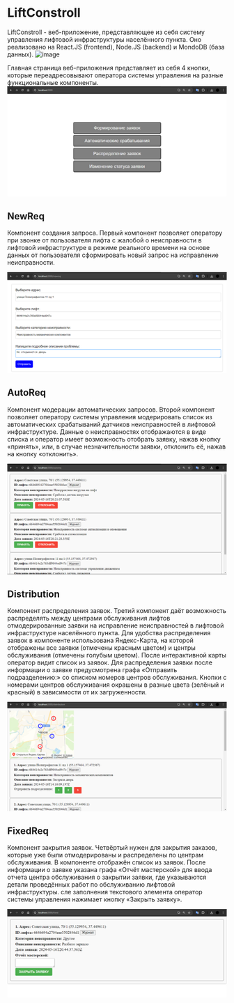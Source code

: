 # LiftConstroll

LiftConstroll - веб-приложение, представляющее из себя систему управления лифтовой инфраструктуры населённого пункта. Оно реализовано на React.JS (frontend), Node.JS (backend) и MondoDB (база данных).
![image](https://github.com/AskhabAbdulqadirqala/LiftControll/blob/main/public/demonstration/Demonstation.gif)


Главная страница веб-приложения представляет из себя 4 кнопки, которые переадресовывают оператора системы управления на разные функциональные компоненты.
![image](https://github.com/AskhabAbdulqadirqala/LiftControll/blob/main/public/demonstration/main_page.png)

## NewReq
Компонент создания запроса. Первый компонент позволяет оператору при звонке от пользователя лифта с жалобой о неисправности в лифтовой инфраструктуре в режиме реального времени на основе данных от пользователя сформировать новый запрос на исправление неисправности.

![image](https://github.com/AskhabAbdulqadirqala/LiftControll/blob/main/public/demonstration/new_req.png)

## AutoReq
Компонент модерации автоматических запросов.
Второй компонент позволяет оператору системы управления модерировать список из автоматических срабатываний датчиков неисправностей в лифтовой инфраструктуре. Данные о неисправностях отображаются в виде списка и оператор имеет возможность отобрать заявку, нажав кнопку «принять», или, в случае незначительности заявки, отклонить её, нажав на кнопку «отклонить».

![image](https://github.com/AskhabAbdulqadirqala/LiftControll/blob/main/public/demonstration/auto_req.png)
## Distribution
Компонент распределения заявок.
Третий компонент даёт возможность распределять между центрами обслуживания лифтов отмодерированные заявки на исправление неисправностей в лифтовой инфраструктуре населённого пункта. Для удобства распределения заявок в компоненте использована Яндекс-Карта, на которой отображены все заявки (отмечены красным цветом) и центры обслуживания (отмечены голубым цветом).  После интерактивной карты оператор видит список из заявок. Для распределения заявки после информации о заявке предусмотрена графа «Отправить подразделению:» со списком номеров центров обслуживания. Кнопки с номерами центров обслуживания окрашены в разные цвета (зелёный и красный) в зависимости от их загруженности.

![image](https://github.com/AskhabAbdulqadirqala/LiftControll/blob/main/public/demonstration/distribution.png)

## FixedReq
Компонент закрытия заявок.
Четвёртый нужен для закрытия заказов, которые уже были отмодерированы и распределены по центрам обслуживания. В компоненте отображён список из заявок. После информации о заявке указана графа «Отчёт мастерской» для ввода отчета центра обслуживания о закрытии заявки, где указываются детали проведённых работ по обслуживанию лифтовой инфраструктуры. сле заполнения текстового элемента оператор системы управления нажимает кнопку «Закрыть заявку».

![image](https://github.com/AskhabAbdulqadirqala/LiftControll/blob/main/public/demonstration/fixed_req.png)
